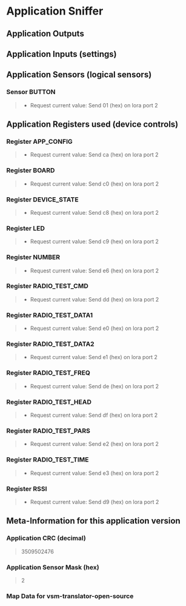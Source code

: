 
# Application Sniffer


## Application Outputs


## Application Inputs (settings)


## Application Sensors (logical sensors)


### Sensor BUTTON

> - Request current value: Send 01 (hex) on lora port 2

## Application Registers used (device controls)


### Register APP_CONFIG

> - Request current value: Send ca (hex) on lora port 2

### Register BOARD

> - Request current value: Send c0 (hex) on lora port 2

### Register DEVICE_STATE

> - Request current value: Send c8 (hex) on lora port 2

### Register LED

> - Request current value: Send c9 (hex) on lora port 2

### Register NUMBER

> - Request current value: Send e6 (hex) on lora port 2

### Register RADIO_TEST_CMD

> - Request current value: Send dd (hex) on lora port 2

### Register RADIO_TEST_DATA1

> - Request current value: Send e0 (hex) on lora port 2

### Register RADIO_TEST_DATA2

> - Request current value: Send e1 (hex) on lora port 2

### Register RADIO_TEST_FREQ

> - Request current value: Send de (hex) on lora port 2

### Register RADIO_TEST_HEAD

> - Request current value: Send df (hex) on lora port 2

### Register RADIO_TEST_PARS

> - Request current value: Send e2 (hex) on lora port 2

### Register RADIO_TEST_TIME

> - Request current value: Send e3 (hex) on lora port 2

### Register RSSI

> - Request current value: Send d9 (hex) on lora port 2

## Meta-Information for this application version



### Application CRC (decimal)

 > 3509502476

### Application Sensor Mask (hex)

 > 2

### Map Data for vsm-translator-open-source


